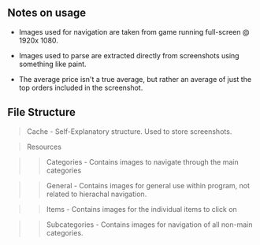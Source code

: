 ## Notes on usage

* Images used for navigation are taken from game running full-screen @ 1920x 1080.

* Images used to parse are extracted directly from screenshots using something like paint.

* The average price isn't a true average, but rather an average of just the top orders included in the screenshot.

## File Structure

> Cache     - Self-Explanatory structure. Used to store screenshots.

> Resources

>> Categories   - Contains images to navigate through the main categories

>> General  - Contains images for general use within program, not related to hierachal navigation.

>> Items    - Contains images for the individual items to click on

>> Subcategories    - Contains images for navigation of all non-main categories.